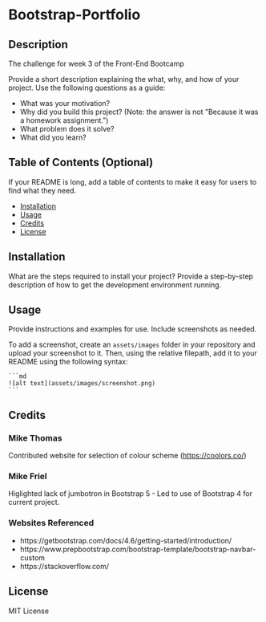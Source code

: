 # Bootstrap-Portfolio

## Description
The challenge for week 3 of the Front-End Bootcamp

Provide a short description explaining the what, why, and how of your project. Use the following questions as a guide:

- What was your motivation?
- Why did you build this project? (Note: the answer is not "Because it was a homework assignment.")
- What problem does it solve?
- What did you learn?

## Table of Contents (Optional)

If your README is long, add a table of contents to make it easy for users to find what they need.

- [Installation](#installation)
- [Usage](#usage)
- [Credits](#credits)
- [License](#license)

## Installation

What are the steps required to install your project? Provide a step-by-step description of how to get the development environment running.

## Usage

Provide instructions and examples for use. Include screenshots as needed.

To add a screenshot, create an `assets/images` folder in your repository and upload your screenshot to it. Then, using the relative filepath, add it to your README using the following syntax:

    ```md
    ![alt text](assets/images/screenshot.png)
    ```

## Credits

### Mike Thomas
Contributed website for selection of colour scheme (https://coolors.co/)

### Mike Friel
Higlighted lack of jumbotron in Bootstrap 5 - Led to use of Bootstrap 4 for current project.

### Websites Referenced
<ul>
<li>https://getbootstrap.com/docs/4.6/getting-started/introduction/</li>
<li>https://www.prepbootstrap.com/bootstrap-template/bootstrap-navbar-custom</li>
<li>https://stackoverflow.com/</li>

</ul>

## License

MIT License



